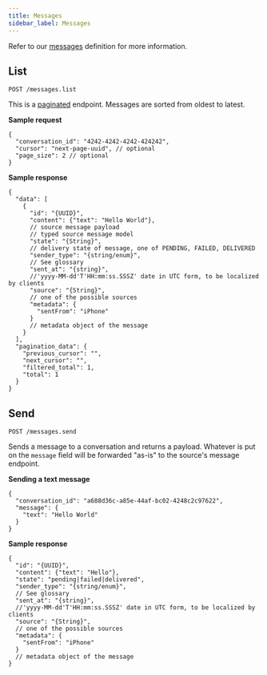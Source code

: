 ```yaml
---
title: Messages
sidebar_label: Messages
---
```


Refer to our [messages](getting-started/glossary.md#message) definition
for more information.

## List

`POST /messages.list`

This is a [paginated](#pagination) endpoint. Messages are sorted from oldest to
latest.

**Sample request**

```json5
{
  "conversation_id": "4242-4242-4242-424242",
  "cursor": "next-page-uuid", // optional
  "page_size": 2 // optional
}
```

**Sample response**

```json5
{
  "data": [
    {
      "id": "{UUID}",
      "content": {"text": "Hello World"},
      // source message payload
      // typed source message model
      "state": "{String}",
      // delivery state of message, one of PENDING, FAILED, DELIVERED
      "sender_type": "{string/enum}",
      // See glossary
      "sent_at": "{string}",
      //'yyyy-MM-dd'T'HH:mm:ss.SSSZ' date in UTC form, to be localized by clients
      "source": "{String}",
      // one of the possible sources
      "metadata": {
        "sentFrom": "iPhone"
      }
      // metadata object of the message
    }
  ],
  "pagination_data": {
    "previous_cursor": "",
    "next_cursor": "",
    "filtered_total": 1,
    "total": 1
  }
}
```

## Send

`POST /messages.send`

Sends a message to a conversation and returns a payload. Whatever is put on the
`message` field will be forwarded "as-is" to the source's message endpoint.

**Sending a text message**

```json5
{
  "conversation_id": "a688d36c-a85e-44af-bc02-4248c2c97622",
  "message": {
    "text": "Hello World"
  }
}
```

**Sample response**

```json5
{
  "id": "{UUID}",
  "content": {"text": "Hello"},
  "state": "pending|failed|delivered",
  "sender_type": "{string/enum}",
  // See glossary
  "sent_at": "{string}",
  //'yyyy-MM-dd'T'HH:mm:ss.SSSZ' date in UTC form, to be localized by clients
  "source": "{String}",
  // one of the possible sources
  "metadata": {
    "sentFrom": "iPhone"
  }
  // metadata object of the message
}
```
